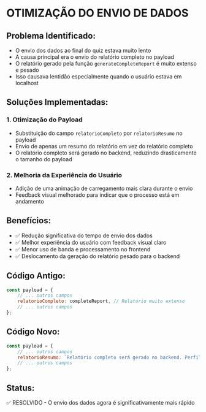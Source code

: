# OTIMIZAÇÃO DO ENVIO DE DADOS

## Problema Identificado:
- O envio dos dados ao final do quiz estava muito lento
- A causa principal era o envio do relatório completo no payload
- O relatório gerado pela função `generateCompleteReport` é muito extenso e pesado
- Isso causava lentidão especialmente quando o usuário estava em localhost

## Soluções Implementadas:

### 1. Otimização do Payload
- Substituição do campo `relatorioCompleto` por `relatorioResumo` no payload
- Envio de apenas um resumo do relatório em vez do relatório completo
- O relatório completo será gerado no backend, reduzindo drasticamente o tamanho do payload

### 2. Melhoria da Experiência do Usuário
- Adição de uma animação de carregamento mais clara durante o envio
- Feedback visual melhorado para indicar que o processo está em andamento

## Benefícios:
- ✅ Redução significativa do tempo de envio dos dados
- ✅ Melhor experiência do usuário com feedback visual claro
- ✅ Menor uso de banda e processamento no frontend
- ✅ Deslocamento da geração do relatório pesado para o backend

## Código Antigo:
```javascript
const payload = {
    // ... outros campos
    relatorioCompleto: completeReport, // Relatório muito extenso
    // ... outros campos
};
```

## Código Novo:
```javascript
const payload = {
    // ... outros campos
    relatorioResumo: `Relatório completo será gerado no backend. Perfil: ${profileData.title}`, // Apenas resumo
    // ... outros campos
};
```

## Status:
✅ RESOLVIDO - O envio dos dados agora é significativamente mais rápido